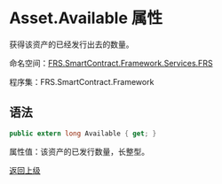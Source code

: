 # Asset.Available 属性

获得该资产的已经发行出去的数量。

命名空间：[FRS.SmartContract.Framework.Services.FRS](../../FRS.md)

程序集：FRS.SmartContract.Framework

## 语法

```c#
public extern long Available { get; }
```

属性值：该资产的已发行数量，长整型。



[返回上级](../Asset.md)